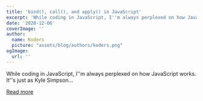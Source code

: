 ```yaml
---
title: 'bind(), call(), and apply() in JavaScript'
excerpt: 'While coding in JavaScript, I''m always perplexed on how JavaScript works. It''s just as Kyle Simpson...'
date: '2020-12-06'
coverImage: ''
author:
  name: Koders
  picture: "assets/blog/authors/koders.png"
ogImage:
  url: ''
---
```


While coding in JavaScript, I''m always perplexed on how JavaScript works. It''s just as Kyle Simpson...

[Read more](https://dev.to/rajatmehra05/bind-call-and-apply-in-javascript-3ml)
